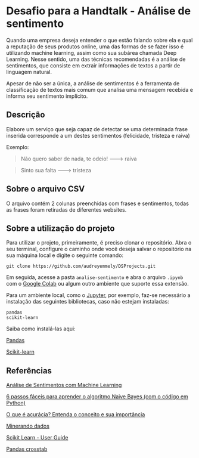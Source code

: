 # Desafio para a Handtalk - Análise de sentimento
Quando uma empresa deseja entender o que estão falando sobre ela e qual a reputação de seus produtos online, uma das formas de se fazer isso é utilizando machine learning, assim como sua subárea chamada Deep Learning. Nesse sentido, uma das técnicas recomendadas é a análise de sentimentos, que consiste em extrair informações de textos a partir de linguagem natural.

Apesar de não ser a única, a análise de sentimentos é a ferramenta de classificação de textos mais comum que analisa uma mensagem recebida e informa seu sentimento implícito. 

## Descrição
Elabore um serviço que seja capaz de detectar se uma determinada frase inserida corresponde a um destes sentimentos (felicidade, tristeza e raiva)

Exemplo:

> Não quero saber de nada, te odeio! ---> raiva

> Sinto sua falta ---> tristeza

## Sobre o arquivo CSV
O arquivo contém 2 colunas preenchidas com frases e sentimentos, todas as frases foram retiradas de diferentes websites.

## Sobre a utilização do projeto
Para utilizar o projeto, primeiramente, é preciso clonar o repositório. Abra o seu terminal, configure o caminho onde você deseja salvar o repositório na sua máquina local e digite o seguinte comando:

`git clone https://github.com/audreyemmely/DSProjects.git`

Em seguida, acesse a pasta `analise-sentimento` e abra o arquivo `.ipynb` com o [Google Colab](https://colab.research.google.com/) ou algum outro ambiente que suporte essa extensão.

Para um ambiente local, como o [Jupyter](https://jupyter.org/install), por exemplo, faz-se necessário a instalação das seguintes bibliotecas, caso não estejam instaladas:
```
pandas
scikit-learn
```
Saiba como instalá-las aqui:

[Pandas](https://pandas.pydata.org/docs/getting_started/install.html)

[Scikit-learn](https://scikit-learn.org/stable/install.html)

## Referências
[Análise de Sentimentos com Machine Learning](https://www.datageeks.com.br/analise-de-sentimentos/)

[6 passos fáceis para aprender o algoritmo Naive Bayes (com o código em Python)](https://www.vooo.pro/insights/6-passos-faceis-para-aprender-o-algoritmo-naive-bayes-com-o-codigo-em-python/#:~:text=Existem%20tr%C3%AAs%20tipos%20de%20modelo,problema%20de%20classifica%C3%A7%C3%A3o%20de%20texto.)

[O que é acurácia? Entenda o conceito e sua importância](https://blog.idwall.co/o-que-e-acuracia/)

[Minerando dados](https://github.com/minerandodados/mdrepo/blob/master/Classifica%C3%A7%C3%A3o_tweets.ipynb)

[Scikit Learn - User Guide](https://scikit-learn.org/stable/user_guide.html)

[Pandas crosstab](https://pandas.pydata.org/pandas-docs/stable/reference/api/pandas.crosstab.html)
